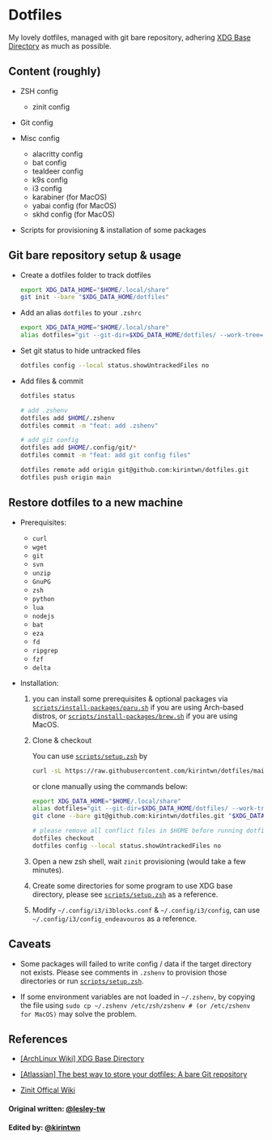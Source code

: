 # Dotfiles

My lovely dotfiles, managed with git bare repository, adhering [XDG Base Directory](https://wiki.archlinux.org/index.php/XDG_Base_Directory) as much as possible.

## Content (roughly)

- ZSH config

  - zinit config

- Git config

- Misc config

  - alacritty config
  - bat config
  - tealdeer config
  - k9s config
  - i3 config
  - karabiner (for MacOS)
  - yabai config (for MacOS)
  - skhd config (for MacOS)

- Scripts for provisioning & installation of some packages

## Git bare repository setup & usage

- Create a dotfiles folder to track dotfiles

  ```bash
  export XDG_DATA_HOME="$HOME/.local/share"
  git init --bare "$XDG_DATA_HOME/dotfiles"
  ```

- Add an alias `dotfiles` to your `.zshrc`

  ```bash
  export XDG_DATA_HOME="$HOME/.local/share"
  alias dotfiles="git --git-dir=$XDG_DATA_HOME/dotfiles/ --work-tree=$HOME"
  ```

- Set git status to hide untracked files

  ```bash
  dotfiles config --local status.showUntrackedFiles no
  ```

- Add files & commit

  ```bash
  dotfiles status

  # add .zshenv
  dotfiles add $HOME/.zshenv
  dotfiles commit -m "feat: add .zshenv"

  # add git config
  dotfiles add $HOME/.config/git/*
  dotfiles commit -m "feat: add git config files"

  dotfiles remote add origin git@github.com:kirintwn/dotfiles.git
  dotfiles push origin main
  ```

## Restore dotfiles to a new machine

- Prerequisites:

  - `curl`
  - `wget`
  - `git`
  - `svn`
  - `unzip`
  - `GnuPG`
  - `zsh`
  - `python`
  - `lua`
  - `nodejs`
  - `bat`
  - `eza`
  - `fd`
  - `ripgrep`
  - `fzf`
  - `delta`

- Installation:

  1. you can install some prerequisites & optional packages via [`scripts/install-packages/paru.sh`](scripts/install-packages/paru.sh) if you are using Arch-based distros, or [`scripts/install-packages/brew.sh`](scripts/install-packages/brew.sh) if you are using MacOS.

  2. Clone & checkout

     You can use [`scripts/setup.zsh`](scripts/setup.zsh) by

     ```bash
     curl -sL https://raw.githubusercontent.com/kirintwn/dotfiles/main/scripts/setup.zsh | zsh
     ```

     or clone manually using the commands below:

     ```bash
     export XDG_DATA_HOME="$HOME/.local/share"
     alias dotfiles="git --git-dir=$XDG_DATA_HOME/dotfiles/ --work-tree=$HOME"
     git clone --bare git@github.com:kirintwn/dotfiles.git "$XDG_DATA_HOME/dotfiles"

     # please remove all conflict files in $HOME before running dotfiles checkout
     dotfiles checkout
     dotfiles config --local status.showUntrackedFiles no
     ```

  3. Open a new zsh shell, wait `zinit` provisioning (would take a few minutes).

  4. Create some directories for some program to use XDG base directory,
     please see [`scripts/setup.zsh`](scripts/setup.zsh)
     as a reference.

  5. Modify `~/.config/i3/i3blocks.conf` & `~/.config/i3/config`, can use `~/.config/i3/config_endeavouros` as a reference.

## Caveats

- Some packages will failed to write config / data if the target directory not exists.
  Please see comments in `.zshenv` to provision those directories or run [`scripts/setup.zsh`](scripts/setup.zsh).

- If some environment variables are not loaded in `~/.zshenv`, by copying the file using `sudo cp ~/.zshenv /etc/zsh/zshenv # (or /etc/zshenv for MacOS)` may solve the problem.

## References

- [[ArchLinux Wiki] XDG Base Directory](https://wiki.archlinux.org/index.php/XDG_Base_Directory)

- [[Atlassian] The best way to store your dotfiles: A bare Git repository](https://www.atlassian.com/git/tutorials/dotfiles)

- [Zinit Offical Wiki](https://zdharma.org/zinit/wiki/)

#### Original written: [@lesley-tw](https://github.com/lesley-tw)

#### Edited by: [@kirintwn](https://github.com/kirintwn)
